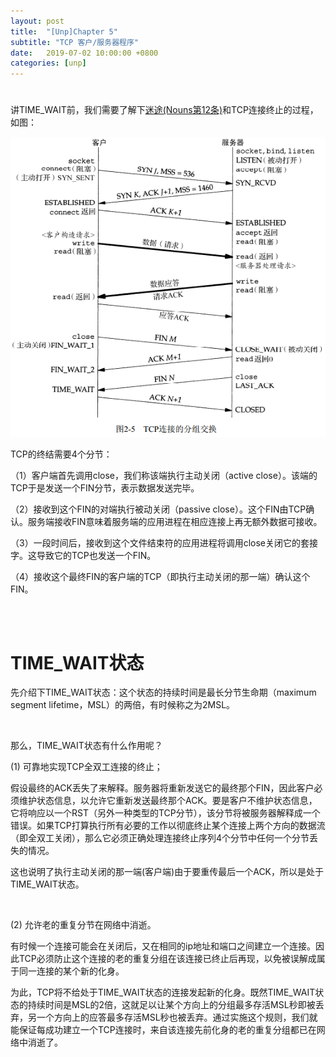 ```yaml
---
layout: post
title:  "[Unp]Chapter 5"
subtitle: "TCP 客户/服务器程序"
date:   2019-07-02 10:00:00 +0800
categories: [unp]
---
```



# 

讲TIME_WAIT前，我们需要了解下[迷途(Nouns第12条)](https://waterwoodfountainhead.github.io/unp/2019/06/26/Unp-Nouns.html)和TCP连接终止的过程，如图：

![](/images/Unp/UNP_2/UNP2.6.1.png)

TCP的终结需要4个分节：

（1）客户端首先调用close，我们称该端执行主动关闭（active close）。该端的TCP于是发送一个FIN分节，表示数据发送完毕。

（2）接收到这个FIN的对端执行被动关闭（passive close）。这个FIN由TCP确认。服务端接收FIN意味着服务端的应用进程在相应连接上再无额外数据可接收。

（3）一段时间后，接收到这个文件结束符的应用进程将调用close关闭它的套接字。这导致它的TCP也发送一个FIN。

（4）接收这个最终FIN的客户端的TCP（即执行主动关闭的那一端）确认这个FIN。


<br><br>

# TIME_WAIT状态

先介绍下TIME_WAIT状态：这个状态的持续时间是最长分节生命期（maximum segment lifetime，MSL）的两倍，有时候称之为2MSL。

<br>

那么，TIME_WAIT状态有什么作用呢？

(1) 可靠地实现TCP全双工连接的终止；

假设最终的ACK丢失了来解释。服务器将重新发送它的最终那个FIN，因此客户必须维护状态信息，以允许它重新发送最终那个ACK。要是客户不维护状态信息，它将响应以一个RST（另外一种类型的TCP分节），该分节将被服务器解释成一个错误。如果TCP打算执行所有必要的工作以彻底终止某个连接上两个方向的数据流（即全双工关闭），那么它必须正确处理连接终止序列4个分节中任何一个分节丢失的情况。

这也说明了执行主动关闭的那一端(客户端)由于要重传最后一个ACK，所以是处于TIME_WAIT状态。

<br>

(2) 允许老的重复分节在网络中消逝。

有时候一个连接可能会在关闭后，又在相同的ip地址和端口之间建立一个连接。因此TCP必须防止这个连接的老的重复分组在该连接已终止后再现，以免被误解成属于同一连接的某个新的化身。

为此，TCP将不给处于TIME_WAIT状态的连接发起新的化身。既然TIME_WAIT状态的持续时间是MSL的2倍，这就足以让某个方向上的分组最多存活MSL秒即被丢弃，另一个方向上的应答最多存活MSL秒也被丢弃。通过实施这个规则，我们就能保证每成功建立一个TCP连接时，来自该连接先前化身的老的重复分组都已在网络中消逝了。
